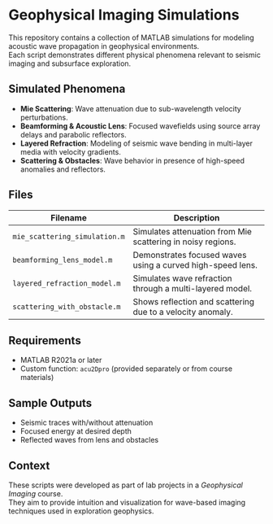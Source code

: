 # Geophysical Imaging Simulations

This repository contains a collection of MATLAB simulations for modeling acoustic wave propagation in geophysical environments.  
Each script demonstrates different physical phenomena relevant to seismic imaging and subsurface exploration.

##  Simulated Phenomena

- **Mie Scattering**: Wave attenuation due to sub-wavelength velocity perturbations.
- **Beamforming & Acoustic Lens**: Focused wavefields using source array delays and parabolic reflectors.
- **Layered Refraction**: Modeling of seismic wave bending in multi-layer media with velocity gradients.
- **Scattering & Obstacles**: Wave behavior in presence of high-speed anomalies and reflectors.

##  Files

| Filename                         | Description                                                  |
|----------------------------------|--------------------------------------------------------------|
| `mie_scattering_simulation.m`    | Simulates attenuation from Mie scattering in noisy regions. |
| `beamforming_lens_model.m`       | Demonstrates focused waves using a curved high-speed lens.  |
| `layered_refraction_model.m`     | Simulates wave refraction through a multi-layered model.    |
| `scattering_with_obstacle.m`     | Shows reflection and scattering due to a velocity anomaly.  |

##  Requirements

- MATLAB R2021a or later
- Custom function: `acu2Dpro` (provided separately or from course materials)

##  Sample Outputs

- Seismic traces with/without attenuation
- Focused energy at desired depth
- Reflected waves from lens and obstacles

##  Context

These scripts were developed as part of lab projects in a *Geophysical Imaging* course.  
They aim to provide intuition and visualization for wave-based imaging techniques used in exploration geophysics.

